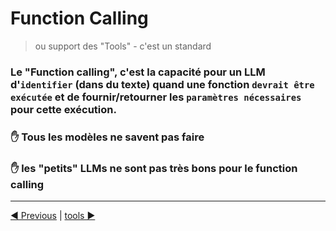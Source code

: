 # Function Calling
> ou support des "Tools" - c'est un standard


### Le "Function calling", c'est la capacité pour un LLM d'**`identifier`** (dans du texte) quand une fonction **`devrait être exécutée`** et de fournir/retourner les **`paramètres nécessaires`** pour cette exécution.

### ✋ Tous les modèles ne savent pas faire

### ✋ les "petits" LLMs ne sont pas très bons pour le function calling

___
[◀️ Previous](./08-transition.md#comment-je-peux-faire-pour-pendant-ma-conversation-changer-dagent) | [tools ▶️](./10-tools-list.md#catalogue-de-tools)

